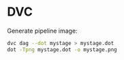 # DVC

Generate pipeline image:

```bash
dvc dag --dot mystage > mystage.dot
dot -Tpng mystage.dot -o mystage.png
```
